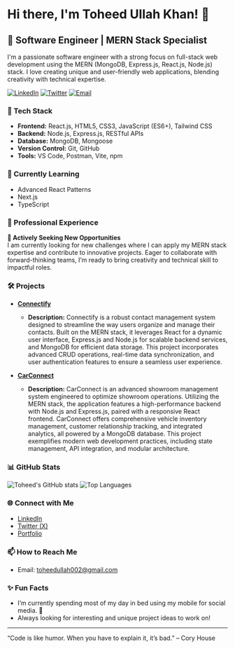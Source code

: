 # Hi there, I'm Toheed Ullah Khan! 👋

## 🚀 Software Engineer | MERN Stack Specialist

I'm a passionate software engineer with a strong focus on full-stack web development using the MERN (MongoDB, Express.js, React.js, Node.js) stack. I love creating unique and user-friendly web applications, blending creativity with technical expertise.

[![LinkedIn](https://img.shields.io/badge/LinkedIn-Toheed%20Ullah%20Khan-blue?style=flat&logo=linkedin&logoColor=white)](https://www.linkedin.com/in/toheed-ullah-khanx/)
[![Twitter](https://img.shields.io/badge/Twitter-%40t_o_h_e_e_d__-1DA1F2?style=flat&logo=twitter&logoColor=white)](https://x.com/t_o_h_e_e_d__)
[![Email](https://img.shields.io/badge/Email-toheedullah002@gmail.com-D14836?style=flat&logo=gmail&logoColor=white)](mailto:toheedullah002@gmail.com)

### 🔧 Tech Stack
- **Frontend:** React.js, HTML5, CSS3, JavaScript (ES6+), Tailwind CSS
- **Backend:** Node.js, Express.js, RESTful APIs
- **Database:** MongoDB, Mongoose
- **Version Control:** Git, GitHub
- **Tools:** VS Code, Postman, Vite, npm

### 🌱 Currently Learning
- Advanced React Patterns
- Next.js
- TypeScript

### 💼 Professional Experience

**🚀 Actively Seeking New Opportunities**  
I am currently looking for new challenges where I can apply my MERN stack expertise and contribute to innovative projects. Eager to collaborate with forward-thinking teams, I’m ready to bring creativity and technical skill to impactful roles.

### 🛠️ Projects
- **[Connectify](https://github.com/Toheedullah-K3/contact-management-system)**  
  - **Description:** Connectify is a robust contact management system designed to streamline the way users organize and manage their contacts. Built on the MERN stack, it leverages React for a dynamic user interface, Express.js and Node.js for scalable backend services, and MongoDB for efficient data storage. This project incorporates advanced CRUD operations, real-time data synchronization, and user authentication features to ensure a seamless user experience.

- **[CarConnect](https://github.com/Toheedullah-K3/car-connect)**  
  - **Description:** CarConnect is an advanced showroom management system engineered to optimize showroom operations. Utilizing the MERN stack, the application features a high-performance backend with Node.js and Express.js, paired with a responsive React frontend. CarConnect offers comprehensive vehicle inventory management, customer relationship tracking, and integrated analytics, all powered by a MongoDB database. This project exemplifies modern web development practices, including state management, API integration, and modular architecture.

### 📊 GitHub Stats
![Toheed's GitHub stats](https://github-readme-stats.vercel.app/api?username=Toheedullah-K3&show_icons=true&hide_title=true&count_private=true&hide=prs&theme=radical)
![Top Languages](https://github-readme-stats.vercel.app/api/top-langs/?username=Toheedullah-K3&layout=compact&theme=radical)

### 🌐 Connect with Me
- [LinkedIn](https://www.linkedin.com/in/toheed-ullah-khanx/)
- [Twitter (X)](https://x.com/t_o_h_e_e_d__)
- [Portfolio](https://your-portfolio.com)

### 📫 How to Reach Me
- Email: toheedullah002@gmail.com

### ✨ Fun Facts
- I’m currently spending most of my day in bed using my mobile for social media. 📱
- Always looking for interesting and unique project ideas to work on!

---

“Code is like humor. When you have to explain it, it’s bad.” – Cory House
